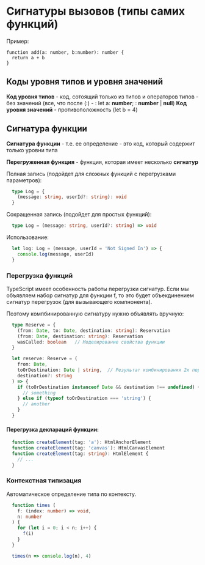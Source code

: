 # Сигнатуры вызовов (типы самих функций)

Пример:
```typesctipt
function add(a: number, b:number): number {
  return a + b
}
```

## Коды уровня типов и уровня значений
__Код уровня типов__ - код, сотоящий только из типов и операторов типов - без значений 
(все, что после (:) - : let a: __number__; : __number__ | __null__)
__Код уровня значений__ - противоположность (let b = 4)

## Сигнатура функции

__Сигнатура функции__ - т.е. ее определение - это код, который содержит только уровни
типа

__Перегруженная функция__ - функция, которая имеет несколько __сигнатур__

Полная запись (подойдет для сложных функций с перегрузками параметров):
```typescript
  type Log = {
    (message: string, userId?: string): void
  }
```

Сокращенная запись (подойдет для простых функций):
```typescript
  type Log = (message: string, userId?: string) => void
```

Использование:
```typescript
  let log: Log = (message, userId = 'Not Signed In') => {
    console.log(message, userId)
  } 
```
###  Перегрузка функций

TypeScript имеет особенность работы перегрузки сигнатур.
Если мы объявляем набор сигнатур для функции f, то это будет
объекдинением сигнатур перегрузок (для вызывающего компнонента).

Поэтому компбинированную сигнатуру нужно объявлять вручную:
```typescript
  type Reserve = {
    (from: Date, to: Date, destination: string): Reservation
    (from: Date, destination: string): Reservation
    wasCalled: boolean   // Моделирование свойства функции
  }

  let reserve: Reserve = (
    from: Date,
    toOrDestination: Date | string,  // Результат комбинирования 2х перегрузок
    destination?: string
  ) => { 
    if (toOrDestination instanceof Date && destination !== undefined) {
      // something
    } else if (typeof toOrDestination === 'string') {
      // another
    }
  }
```

#### Перегрузка деклараций функции:
```typescript
  function createElement(tag: 'a'): HtmlAnchorElement
  function createElement(tag: 'canvas'): HtmlCanvasElement
  function createElement(tag: string): HtmlElement {
    // ...
  }
```

### Контекстная типизация

Автоматическое определение типа по контексту.

```typescript
  function times (
    f: (index: number) => void,
    n: number
  ) {
    for (let i = 0; i < n; i++) {
      f(i)
    }
  }

  times(n => console.log(n), 4)
```